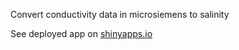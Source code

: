 Convert conductivity data in microsiemens to salinity

See deployed app on [shinyapps.io](https://jsta.shinyapps.io/cond2sal_shiny)